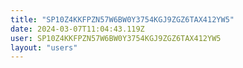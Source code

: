 ```yaml
---
title: "SP10Z4KKFPZN57W6BW0Y3754KGJ9ZGZ6TAX412YW5"
date: 2024-03-07T11:04:43.119Z
user: SP10Z4KKFPZN57W6BW0Y3754KGJ9ZGZ6TAX412YW5
layout: "users"
---
```

    